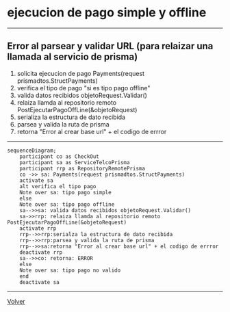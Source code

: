 # ejecucion de pago simple y offline

***
## Error al parsear y validar URL (para relaizar una llamada al servicio de prisma)
1. solicita ejecucion de pago Payments(request prismadtos.StructPayments)
2. verifica el tipo de pago "si es tipo pago offline"
3. valida datos recibidos objetoRequest.Validar()
4. relaiza llamda al repositorio remoto PostEjecutarPagoOffLine(&objetoRequest)
5. serializa la estructura de dato recibida
6. parsea y valida la ruta de prisma 
7. retorna "Error al crear base url" + el codigo de errror
***
```mermaid
sequenceDiagram;
    participant co as CheckOut
    participant sa as ServiceTelcoPrisma
    participant rrp as RepositoryRemotePrisma
    co ->> sa: Payments(request prismadtos.StructPayments)
    activate sa
    alt verifica el tipo pago
    Note over sa: tipo pago simple
    else
    Note over sa: tipo pago offline
    sa-->>sa: valida datos recibidos objetoRequest.Validar()
    sa->>rrp: relaiza llamda al repositorio remoto PostEjecutarPagoOffLine(&objetoRequest)
    activate rrp
    rrp-->>rrp:serialza la estructura de dato recibida
    rrp-->>rrp:parsea y valida la ruta de prisma
    rrp-->>sa:retorna "Error al crear base url" + el codigo de errror
    deactivate rrp
    sa-->>co: retorna: ERROR
    else
    Note over sa: tipo pago no valido
    end
    deactivate sa
```
***
[Volver][URL-Volver]

[URL-Volver]: https://github.com/Corrientes-Telecomunicaciones/api_go_pasarela/blob/development/document/prisma/ejecuciondepago/00-ejecucion_de_pago.md